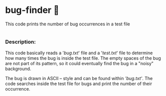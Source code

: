 # <h1>bug-finder :bug:</h1>
This code prints the number of bug occurrences in a test file
# <h3>Description:</h3>
<p>This code basically reads a '<i>bug.txt</i>' file and a '<i>test.txt</i>' file to determine how many times the bug is inside the test file. The empty spaces of the bug are not part of its pattern, so it could eventually find the bug in a "noisy" background.</p>
<p>The bug is drawn in ASCII – style and can be found within <i>'bug.txt'</i>. The code searches inside the test file for bugs and print the number of their occurrence. <p>
